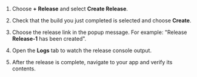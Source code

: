 1. Choose **+ Release** and select **Create Release**.

1. Check that the build you just completed is selected and choose **Create**.

1. Choose the release link in the popup message. For example: "Release **Release-1** has been created".

1. Open the **Logs** tab to watch the release console output.

1. After the release is complete, navigate to your app and verify its contents.
